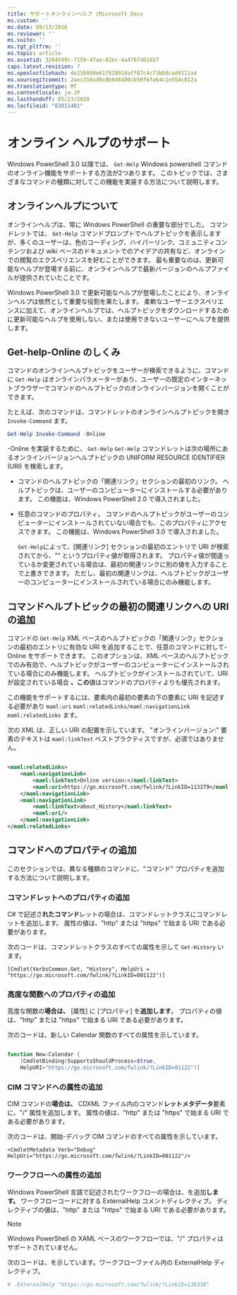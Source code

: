 ```yaml
---
title: サポートオンラインヘルプ |Microsoft Docs
ms.custom: ''
ms.date: 09/13/2016
ms.reviewer: ''
ms.suite: ''
ms.tgt_pltfrm: ''
ms.topic: article
ms.assetid: 3204599c-7159-47aa-82ec-4a476f461027
caps.latest.revision: 7
ms.openlocfilehash: de25b099e61f82891daff87c4c73bb8cad9111a4
ms.sourcegitcommit: 2aec310ad0c0b048400cb56f6fa64c1e554c812a
ms.translationtype: MT
ms.contentlocale: ja-JP
ms.lasthandoff: 05/23/2020
ms.locfileid: "83811401"
---
```

# <a name="supporting-online-help"></a>オンライン ヘルプのサポート

Windows PowerShell 3.0 以降では、 `Get-Help` Windows powershell コマンドのオンライン機能をサポートする方法が2つあります。 このトピックでは、さまざまなコマンドの種類に対してこの機能を実装する方法について説明します。

## <a name="about-online-help"></a>オンラインヘルプについて

オンラインヘルプは、常に Windows PowerShell の重要な部分でした。 コマンドレットでは、 `Get-Help` コマンドプロンプトでヘルプトピックを表示しますが、多くのユーザーは、色のコーディング、ハイパーリンク、コミュニティコンテンツおよび wiki ベースのドキュメントでのアイデアの共有など、オンラインでの閲覧のエクスペリエンスを好むことができます。 最も重要なのは、更新可能なヘルプが登場する前に、オンラインヘルプで最新バージョンのヘルプファイルが提供されていたことです。

Windows PowerShell 3.0 で更新可能なヘルプが登場したことにより、オンラインヘルプは依然として重要な役割を果たします。 柔軟なユーザーエクスペリエンスに加えて、オンラインヘルプでは、ヘルプトピックをダウンロードするために更新可能なヘルプを使用しない、または使用できないユーザーにヘルプを提供します。

## <a name="how-get-help--online-works"></a>Get-help-Online のしくみ

コマンドのオンラインヘルプトピックをユーザーが検索できるように、コマンドに `Get-Help` はオンラインパラメーターがあり、ユーザーの既定のインターネットブラウザーでコマンドのヘルプトピックのオンラインバージョンを開くことができます。

たとえば、次のコマンドは、コマンドレットのオンラインヘルプトピックを開き `Invoke-Command` ます。

```powershell
Get-Help Invoke-Command -Online
```

-Online を実装するために、 `Get-Help` `Get-Help` コマンドレットは次の場所にあるオンラインバージョンヘルプトピックの UNIFORM RESOURCE IDENTIFIER (URI) を検索します。

- コマンドのヘルプトピックの「関連リンク」セクションの最初のリンク。 ヘルプトピックは、ユーザーのコンピューターにインストールする必要があります。 この機能は、Windows PowerShell 2.0 で導入されました。

- 任意のコマンドのプロパティ。 コマンドのヘルプトピックがユーザーのコンピューターにインストールされていない場合でも、このプロパティにアクセスできます。 この機能は、Windows PowerShell 3.0 で導入されました。

  `Get-Help`によって、[関連リンク] セクションの最初のエントリで URI が検索されてから、"" というプロパティ値が取得されます。 プロパティ値が間違っているか変更されている場合は、最初の関連リンクに別の値を入力することで上書きできます。 ただし、最初の関連リンクは、ヘルプトピックがユーザーのコンピューターにインストールされている場合にのみ機能します。

## <a name="adding-a-uri-to-the-first-related-link-of-a-command-help-topic"></a>コマンドヘルプトピックの最初の関連リンクへの URI の追加

コマンドの `Get-Help` XML ベースのヘルプトピックの「関連リンク」セクションの最初のエントリに有効な URI を追加することで、任意のコマンドに対して-Online をサポートできます。 このオプションは、XML ベースのヘルプトピックでのみ有効で、ヘルプトピックがユーザーのコンピューターにインストールされている場合にのみ機能します。 ヘルプトピックがインストールされていて、URI が設定されている場合 **、この**値はコマンドのプロパティよりも優先されます。

この機能をサポートするには、要素内の最初の要素の下の要素に URI を記述する必要があり `maml:uri` `maml:relatedLinks/maml:navigationLink` `maml:relatedLinks` ます。

次の XML は、正しい URI の配置を示しています。 "オンラインバージョン:" 要素のテキストは `maml:linkText` ベストプラクティスですが、必須ではありません。

```xml

<maml:relatedLinks>
    <maml:navigationLink>
        <maml:linkText>Online version:</maml:linkText>
        <maml:uri>https://go.microsoft.com/fwlink/?LinkID=113279</maml:uri>
    </maml:navigationLink>
    <maml:navigationLink>
        <maml:linkText>about_History</maml:linkText>
        <maml:uri/>
    </maml:navigationLink>
</maml:relatedLinks>
```

## <a name="adding-the-helpuri-property-to-a-command"></a>コマンドへのプロパティの追加

このセクションでは、異なる種類のコマンドに、"コマンド" プロパティを追加する方法について説明します。

### <a name="adding-a-helpuri-property-to-a-cmdlet"></a>コマンドレットへのプロパティの追加

C# で記述さ**れたコマンド**レットの場合は、コマンドレットクラスにコマンドレットを追加します。 属性の値は、"http" または "https" で始まる URI である必要があります。

次のコードは、コマンドレットクラスのすべての属性を示して `Get-History` います。

```
[Cmdlet(VerbsCommon.Get, "History", HelpUri = "https://go.microsoft.com/fwlink/?LinkID=001122")]
```

### <a name="adding-a-helpuri-property-to-an-advanced-function"></a>高度な関数へのプロパティの追加

高度な関数の**場合は、** [属性] に [プロパティ] を**追加します**。 プロパティの値は、"http" または "https" で始まる URI である必要があります。

次のコードは、新しい Calendar 関数のすべての属性を示しています。

```powershell

function New-Calendar {
    [CmdletBinding(SupportsShouldProcess=$true,
    HelpURI="https://go.microsoft.com/fwlink/?LinkID=01122")]
```

### <a name="adding-a-helpuri-attribute-to-a-cim-command"></a>CIM コマンドへの属性の追加

CIM コマンドの**場合は、** CDXML ファイル内のコマンド**レットメタデータ**要素に、"/" 属性を追加します。 属性の値は、"http" または "https" で始まる URI である必要があります。

次のコードは、開始-デバッグ CIM コマンドのすべての属性を示しています。

```
<CmdletMetadata Verb="Debug" HelpUri="https://go.microsoft.com/fwlink/?LinkID=001122"/>
```

### <a name="adding-a-helpuri-attribute-to-a-workflow"></a>ワークフローへの属性の追加

Windows PowerShell 言語で記述されたワークフローの場合は、を追加**します。** ワークフローコードに対する ExternalHelp コメントディレクティブ。 ディレクティブの値は、"http" または "https" で始まる URI である必要があります。

> [!NOTE]
> Windows PowerShell の XAML ベースのワークフローでは、"/" プロパティはサポートされていません。

次のコードは、を示しています。ワークフローファイル内の ExternalHelp ディレクティブ。

```powershell
# .ExternalHelp "https://go.microsoft.com/fwlink/?LinkID=138338"
```
